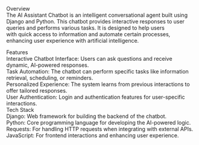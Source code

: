 Overview<br>
The AI Assistant Chatbot is an intelligent conversational agent built using Django and Python. This chatbot provides interactive responses to user queries and performs various tasks. It is designed to help users<br> with quick access to information and automate certain processes, enhancing user experience with artificial intelligence.<br>

Features<br>
Interactive Chatbot Interface: Users can ask questions and receive dynamic, AI-powered responses.<br>
Task Automation: The chatbot can perform specific tasks like information retrieval, scheduling, or reminders.<br>
Personalized Experience: The system learns from previous interactions to offer tailored responses.<br>
User Authentication: Login and authentication features for user-specific interactions.<br>
Tech Stack<br>
Django: Web framework for building the backend of the chatbot.<br>
Python: Core programming language for developing the AI-powered logic.<br>
Requests: For handling HTTP requests when integrating with external APIs.<br>
JavaScript: For frontend interactions and enhancing user experience.<br>



